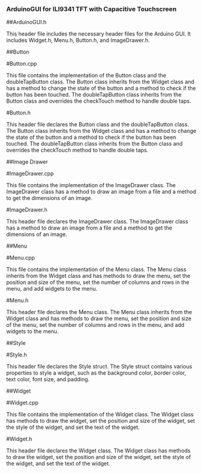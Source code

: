 ### ArduinoGUI for ILI9341 TFT with Capacitive Touchscreen
##ArduinoGUI.h

This header file includes the necessary header files for the Arduino GUI. It includes Widget.h, Menu.h, Button.h, and ImageDrawer.h.

##Button

#Button.cpp

This file contains the implementation of the Button class and the doubleTapButton class. The Button class inherits from the Widget class and has a method to change the state of the button and a method to check if the button has been touched. The doubleTapButton class inherits from the Button class and overrides the checkTouch method to handle double taps.

#Button.h

This header file declares the Button class and the doubleTapButton class. The Button class inherits from the Widget class and has a method to change the state of the button and a method to check if the button has been touched. The doubleTapButton class inherits from the Button class and overrides the checkTouch method to handle double taps.

##Image Drawer

#ImageDrawer.cpp

This file contains the implementation of the ImageDrawer class. The ImageDrawer class has a method to draw an image from a file and a method to get the dimensions of an image.

#ImageDrawer.h

This header file declares the ImageDrawer class. The ImageDrawer class has a method to draw an image from a file and a method to get the dimensions of an image.

##Menu

#Menu.cpp

This file contains the implementation of the Menu class. The Menu class inherits from the Widget class and has methods to draw the menu, set the position and size of the menu, set the number of columns and rows in the menu, and add widgets to the menu.

#Menu.h

This header file declares the Menu class. The Menu class inherits from the Widget class and has methods to draw the menu, set the position and size of the menu, set the number of columns and rows in the menu, and add widgets to the menu.

##Style

#Style.h

This header file declares the Style struct. The Style struct contains various properties to style a widget, such as the background color, border color, text color, font size, and padding.

##Widget

#Widget.cpp

This file contains the implementation of the Widget class. The Widget class has methods to draw the widget, set the position and size of the widget, set the style of the widget, and set the text of the widget.

#Widget.h

This header file declares the Widget class. The Widget class has methods to draw the widget, set the position and size of the widget, set the style of the widget, and set the text of the widget.
